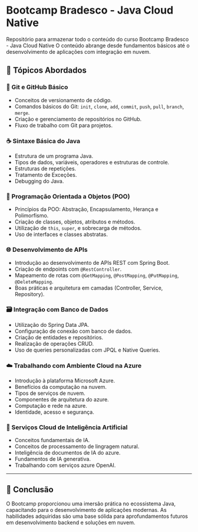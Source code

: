 # Bootcamp Bradesco - Java Cloud Native

Repositório para armazenar todo o conteúdo do curso Bootcamp Bradesco - Java Cloud Native
O conteúdo abrange desde fundamentos básicos até o desenvolvimento de aplicações com integração em nuvem.

## 🚀 Tópicos Abordados

### 📁 Git e GitHub Básico
- Conceitos de versionamento de código.
- Comandos básicos do Git: `init`, `clone`, `add`, `commit`, `push`, `pull`, `branch`, `merge`.
- Criação e gerenciamento de repositórios no GitHub.
- Fluxo de trabalho com Git para projetos.

### ☕ Sintaxe Básica do Java
- Estrutura de um programa Java.
- Tipos de dados, variáveis, operadores e estruturas de controle.
- Estruturas de repetições.
- Tratamento de Exceções.
- Debugging do Java.

### 🧱 Programação Orientada a Objetos (POO)
- Princípios da POO: Abstração, Encapsulamento, Herança e Polimorfismo.
- Criação de classes, objetos, atributos e métodos.
- Utilização de `this`, `super`, e sobrecarga de métodos.
- Uso de interfaces e classes abstratas.

### 🌐 Desenvolvimento de APIs
- Introdução ao desenvolvimento de APIs REST com Spring Boot.
- Criação de endpoints com `@RestController`.
- Mapeamento de rotas com `@GetMapping`, `@PostMapping`, `@PutMapping`, `@DeleteMapping`.
- Boas práticas e arquitetura em camadas (Controller, Service, Repository).

### 🗃️ Integração com Banco de Dados
- Utilização do Spring Data JPA.
- Configuração de conexão com banco de dados.
- Criação de entidades e repositórios.
- Realização de operações CRUD.
- Uso de queries personalizadas com JPQL e Native Queries.

### ☁️ Trabalhando com Ambiente Cloud na Azure
- Introdução à plataforma Microsoft Azure.
- Benefícios da computação na nuvem.
- Tipos de serviços de nuvem.
- Componentes de arquitetura do azure.
- Computação e rede na azure.
- Identidade, acesso e segurança.

### 🤖 Serviços Cloud de Inteligência Artificial
- Conceitos fundamentais de IA.
- Conceitos de processamento de lingragem natural.
- Inteligência de documentos de IA do azure.
- Fundamentos de IA generativa.
- Trabalhando com serviços azure OpenAI.

---

## 📌 Conclusão

O Bootcamp proporcionou uma imersão prática no ecossistema Java, capacitando para o desenvolvimento de aplicações modernas. 
As habilidades adquiridas são uma base sólida para aprofundamentos futuros em desenvolvimento backend e soluções em nuvem.


